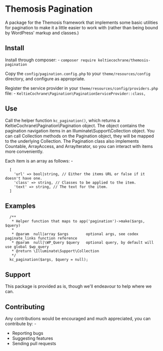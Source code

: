 # Themosis Pagination
A package for the Themosis framework that implements some basic utilities for pagination to make it a little easier to work with (rather than being bound by WordPress' markup and classes.)

## Install
Install through composer: -
`composer require keltiecochrane/themosis-pagination`

Copy the `config/pagination.config.php` to your `theme/resources/config` directory, and configure as appropriate.

Register the service provider in your `theme/resources/config/providers.php` file: -
`KeltieCochrane\Pagination\PaginationServiceProvider::class,`

## Use
Call the helper function ```kc_pagination()```, which returns a KeltieCochrane\\Pagination\\Pagination object. The object contains the pagination navigation items in an Illuminate\\Support\\Collection object. You can call Collection methods on the Pagination object, they will be mapped to the underlying Collection. The Pagination class also implements Countable, ArrayAccess, and ArrayIterator, so you can interact with items more conveniently.

Each item is an array as follows: -

```
  [
    'url' => bool|string, // Either the items URL or false if it doesn't have one.
    'class' => string, // Classes to be applied to the item.
    'text' => string, // The text for the item.
  ]
```

## Examples
```
  /**
   * Helper function that maps to app('pagination')->make($args, $query)
   *
   * @param  null|array $args        optional args, see codex paginate_links function reference
   * @param  null|\WP_Query $query   optional query, by default will use global $wp_query
   * @return \Illuminate\Support\Collection
   */
  kc_pagination($args, $query = null);
```

## Support
This package is provided as is, though we'll endeavour to help where we can.

## Contributing
Any contributions would be encouraged and much appreciated, you can contribute by: -

* Reporting bugs
* Suggesting features
* Sending pull requests

